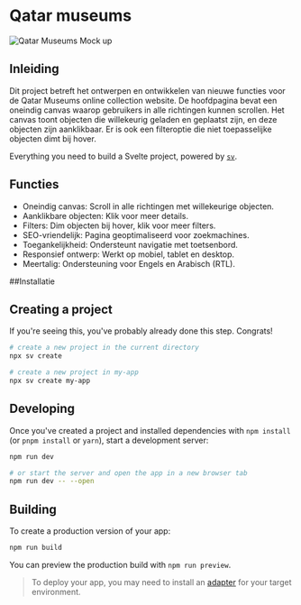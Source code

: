 # Qatar museums
![Qatar Museums Mock up](https://github.com/user-attachments/assets/d9b79b0e-ec08-4e4b-8779-15d75dbc0eaf)


## Inleiding
Dit project betreft het ontwerpen en ontwikkelen van nieuwe functies voor de Qatar Museums online collection website. 
De hoofdpagina bevat een oneindig canvas waarop gebruikers in alle richtingen kunnen scrollen.
Het canvas toont objecten die willekeurig geladen en geplaatst zijn, en deze objecten zijn aanklikbaar.
Er is ook een filteroptie die niet toepasselijke objecten dimt bij hover.

Everything you need to build a Svelte project, powered by [`sv`](https://github.com/sveltejs/cli).

## Functies
- Oneindig canvas: Scroll in alle richtingen met willekeurige objecten.
- Aanklikbare objecten: Klik voor meer details.
- Filters: Dim objecten bij hover, klik voor meer filters.
- SEO-vriendelijk: Pagina geoptimaliseerd voor zoekmachines.
- Toegankelijkheid: Ondersteunt navigatie met toetsenbord.
- Responsief ontwerp: Werkt op mobiel, tablet en desktop.
- Meertalig: Ondersteuning voor Engels en Arabisch (RTL).


##Installatie 
## Creating a project

If you're seeing this, you've probably already done this step. Congrats!

```bash
# create a new project in the current directory
npx sv create

# create a new project in my-app
npx sv create my-app
```

## Developing

Once you've created a project and installed dependencies with `npm install` (or `pnpm install` or `yarn`), start a development server:

```bash
npm run dev

# or start the server and open the app in a new browser tab
npm run dev -- --open
```

## Building

To create a production version of your app:

```bash
npm run build
```

You can preview the production build with `npm run preview`.

> To deploy your app, you may need to install an [adapter](https://svelte.dev/docs/kit/adapters) for your target environment.
